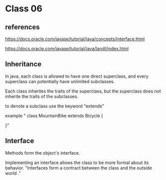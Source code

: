 # Class 06 

## references
https://docs.oracle.com/javase/tutorial/java/concepts/interface.html

https://docs.oracle.com/javase/tutorial/java/IandI/index.html

## Inheritance
In java, each class is allowed to have one direct superclass, and every superclass can potentially have unlimited subclasses. 

Each class inherites the traits of the superclass, but the superclass does not inherite the traits of the subclasses. 

to denote a subclass use the keyword "extends"

example " class MountainBike extends Bicycle {

}"

## Interface

Methods form the object's interface. 

Implementing an interface allows the class to be more formal about its behavior. "Interfaces form a contract between the class and the outside world ."